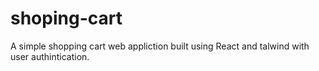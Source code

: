 # shoping-cart
A simple shopping cart web appliction built using React and talwind with user authintication.
